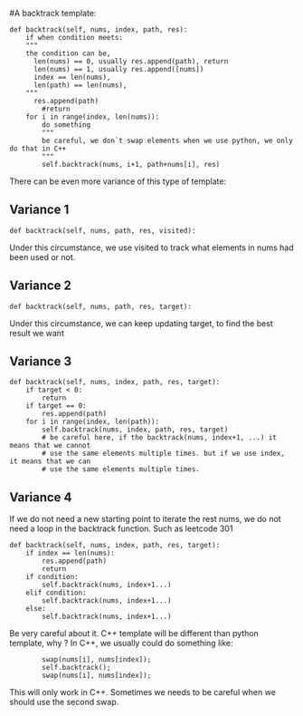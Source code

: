 #A backtrack template:

```
def backtrack(self, nums, index, path, res):
    if when condition meets: 
    """
    the condition can be, 
      len(nums) == 0, usually res.append(path), return 
      len(nums) == 1, usually res.append([nums])
      index == len(nums), 
      len(path) == len(nums), 
    """
      res.append(path)
        #return
    for i in range(index, len(nums)):
        do something
        """
        be careful, we don`t swap elements when we use python, we only do that in C++
        """
        self.backtrack(nums, i+1, path+nums[i], res)
```
There can be even more variance of this type of template:
## Variance 1
```
def backtrack(self, nums, path, res, visited):
```
Under this circumstance, we use visited to track what elements in nums had been used or not.
## Variance 2
```
def backtrack(self, nums, path, res, target):
``` 
Under this circumstance, we can keep updating target, to find the best result we want
## Variance 3
``` 
def backtrack(self, nums, index, path, res, target):
    if target < 0:
        return
    if target == 0:
        res.append(path)
    for i in range(index, len(path)):
        self.backtrack(nums, index, path, res, target)
        # be careful here, if the backtrack(nums, index+1, ...) it means that we cannot
        # use the same elements multiple times. but if we use index, it means that we can 
        # use the same elements multiple times.
```
## Variance 4
If we do not need a new starting point to iterate the rest nums, we do not need a loop in the 
backtrack function. Such as leetcode 301
```
def backtrack(self, nums, index, path, res, target):
    if index == len(nums):
        res.append(path)
        return
    if condition:
        self.backtrack(nums, index+1...)
    elif condition:
        self.backtrack(nums, index+1...)
    else:
        self.backtrack(nums, index+1...)
```



Be very careful about it. C++ template will be different than python template, why ?
In C++, we usually could do something like:

```
        swap(nums[i], nums[index]);
        self.backtrack();
        swap(nums[i], nums[index]);

```
This will only work in C++. Sometimes we needs to be careful when we should use the second swap.
